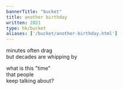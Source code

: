 ```yaml
---
bannerTitle: "bucket" 
title: another birthday 
written: 2021
type: hk/bucket
aliases: ['/bucket/another-birthday.html']
---
```


minutes often drag  
but decades are whipping by  

what is this "time"  
that people  
keep talking about?
